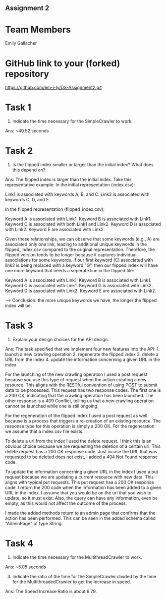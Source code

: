 Assignment 2
------------

# Team Members
Emily Gallacher

# GitHub link to your (forked) repository

https://github.com/em-i-ly/DS-Assignment2.git

# Task 1

1. Indicate the time necessary for the SimpleCrawler to work.

Ans: ~49.52 seconds

# Task 2

1. Is the flipped index smaller or larger than the initial index? What does this depend on?

Ans: The flipped index is larger than the initial index. Take this representative example:
In the initial representation (index.csv):

Link1 is associated with keywords A, B, and C.
Link2 is associated with keywords C, D, and E.

In the flipped representation (flipped_index.csv):

Keyword A is associated with Link1.
Keyword B is associated with Link1.
Keyword C is associated with both Link1 and Link2.
Keyword D is associated with Link2.
Keyword E are associated with Link2.

Given these relationships, we can observe that some keywords (e.g., A) are associated only one link, leading to 
additional unique keywords in the flipped_index.csv compared to the original representation.
Therefore, the flipped version tends to be longer because it captures individual associations for some keywords. If our
first keyword (C) associated with link2 is being replaced with a keyword "G", then our flipped index will have one more 
keyword that needs a seperate line in the flipped file:

Keyword A is associated with Link1.
Keyword B is associated with Link1.
Keyword C is associated with Link1.
Keyword G is associated with Link2.
Keyword D is associated with Link2.
Keyword E are associated with Link2.

--> Conclusion: the more unique keywords we have, the longer the flipped index will be.

# Task 3

1. Explain your design choices for the API design.

Ans: The task specified that we implement four new features into the API:
    1. launch a new crawling operation
    2. regenerate the flipped index
    3. delete a URL from the index
    4. update the information concerning a given URL in the index

For the launching of the new crawling operation I used a post request because you use this type of request when the action 
creating a new resource. This aligns with the RESTful convention of using POST to submit data to be processed. This request 
has two response codes. The first one is a 200 OK, indicating that the crawling operation has been launched. The other 
response is a 409 Conflict, telling us that a new crawling operation cannot be launched while one is still ongoing.

For the regeneration of the flipped index I used a post request as well because is a process that triggers a re-creation 
of an existing resource. The response type for this operation is simply a 200 OK. For the regeneration we assume that a
index.csv file exists.

To delete a url from the index I used the delete request. I think this is an obvious choice because we are requesting the
deletion of a certain url. This delete request has a 200 OK response code. Just incase the URL that was requested to be 
deleted does not exist, I added a 404 Not Found response code.

To update the information concerning a given URL in the index I used a put request because we are updating a current resource 
with new data. This aligns with typical put requests. This put request haa a 200 OK response code. I return the 200 code when 
the information has been added to a given URL in the index. I assume that you would be on the url that you wish to update, so 
it must exist. Also, the query can have any information, even be empty, as this would not affect the outcome of the process.

I made the added methods return to an admin page that confirms that the action has been performed. This can be seen in the
added schema called "AdminPage" of type String. 

# Task 4

1.  Indicate the time necessary for the MultithreadCrawler to work.

Ans: ~5.05 seconds

3. Indicate the ratio of the time for the SimpleCrawler divided by the time for the MultithreadedCrawler to get the increase in speed.

Ans: The Speed Increase Ratio is about 9.79.



